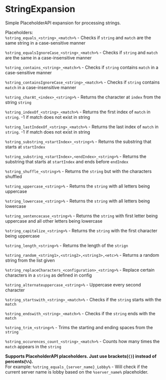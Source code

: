 # StringExpansion
Simple PlaceholderAPI expansion for processing strings.

Placeholders:  
  `%string_equals_<string>_<match>%` - Checks if `string` and `match` are the same string in a case-sensitive manner  
  
  `%string_equalsIgnoreCase_<string>_<match>%` - Checks if `string` and `match` are the same in a case-insensitive manner  
  
  `%string_contains_<string>_<match>%` - Checks if `string` contains `match` in a case-sensitive manner  
  
  `%string_containsIgnoreCase_<string>_<match>%` - Checks if `string` contains `match` in a case-insensitive manner  

  `%string_charAt_<index>_<string>%` - Returns the character at `index` from the string `string`  

  `%string_indexOf_<string>_<match>%` - Returns the first index of `match` in `string`. -1 if match does not exist in string  

  `%string_lastIndexOf_<string>_<match>%` - Returns the last index of `match` in `string`. -1 if match does not exist in string  

  `%string_substring_<startIndex>_<string>%` - Returns the substring that starts at `startIndex`  

  `%string_substring_<startIndex>,<endIndex>_<string>%` - Returns the substring that starts at `startIndex` and ends before `endIndex`
  
  `%string_shuffle_<string>%` - Returns the `string` but with the characters shuffled  
  
  `%string_uppercase_<string>%` - Returns the `string` with all letters being uppercase  
  
  `%string_lowercase_<string>%` - Returns the `string` with all letters being lowercase  

  `%string_sentencecase_<string>%` - Returns the `string` with first letter being uppercase and all other letters being lowercase 

  `%string_capitalize_<string>%` - Returns the `string` with the first character being uppercase

  `%string_length_<string>%` - Returns the length of the `strign`  
  
  `%string_random_<string1>,<string2>,<string3>,<etc>%` - Returns a random string from the list given  

  `%string_replaceCharacters_<configuration>_<string>%` - Replace certain characters in a `string` as defined in config
  
  `%string_alternateuppercase_<string>%` - Uppercase every second character

  `%string_startswith_<string>_<match>%` - Checks if the `string` starts with the `match`

  `%string_endswith_<string>_<match>%` - Checks if the `string` ends with the `match`

  `%string_trim_<string>%` - Trims the starting and ending spaces from the `string`

  `%string_occurences_count_<string>_<match>%` - Counts how many times the `match` appears in the `string`
  
  
  
  **Supports PlaceholderAPI placeholders. Just use brackets(`{}`) instead of percents(`%%`).**  
  For example: `%string_equals_{server_name}_Lobby%` - Will check if the current server name is lobby based on the `%server_name%` placeholder.